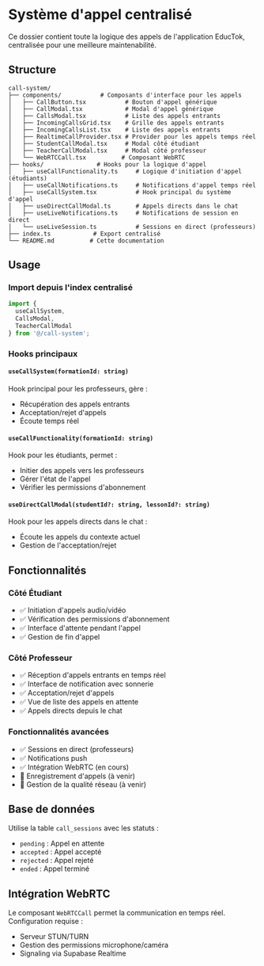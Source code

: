 # Système d'appel centralisé

Ce dossier contient toute la logique des appels de l'application EducTok, centralisée pour une meilleure maintenabilité.

## Structure

```
call-system/
├── components/           # Composants d'interface pour les appels
│   ├── CallButton.tsx           # Bouton d'appel générique
│   ├── CallModal.tsx            # Modal d'appel générique
│   ├── CallsModal.tsx           # Liste des appels entrants
│   ├── IncomingCallsGrid.tsx    # Grille des appels entrants  
│   ├── IncomingCallsList.tsx    # Liste des appels entrants
│   ├── RealtimeCallProvider.tsx # Provider pour les appels temps réel
│   ├── StudentCallModal.tsx     # Modal côté étudiant
│   ├── TeacherCallModal.tsx     # Modal côté professeur
│   └── WebRTCCall.tsx          # Composant WebRTC
├── hooks/               # Hooks pour la logique d'appel
│   ├── useCallFunctionality.ts     # Logique d'initiation d'appel (étudiants)
│   ├── useCallNotifications.ts     # Notifications d'appel temps réel
│   ├── useCallSystem.tsx           # Hook principal du système d'appel
│   ├── useDirectCallModal.ts       # Appels directs dans le chat
│   ├── useLiveNotifications.ts     # Notifications de session en direct
│   └── useLiveSession.ts           # Sessions en direct (professeurs)
├── index.ts            # Export centralisé
└── README.md          # Cette documentation
```

## Usage

### Import depuis l'index centralisé

```typescript
import { 
  useCallSystem, 
  CallsModal, 
  TeacherCallModal 
} from '@/call-system';
```

### Hooks principaux

#### `useCallSystem(formationId: string)`
Hook principal pour les professeurs, gère :
- Récupération des appels entrants
- Acceptation/rejet d'appels
- Écoute temps réel

#### `useCallFunctionality(formationId: string)`
Hook pour les étudiants, permet :
- Initier des appels vers les professeurs
- Gérer l'état de l'appel
- Vérifier les permissions d'abonnement

#### `useDirectCallModal(studentId?: string, lessonId?: string)`
Hook pour les appels directs dans le chat :
- Écoute les appels du contexte actuel
- Gestion de l'acceptation/rejet

## Fonctionnalités

### Côté Étudiant
- ✅ Initiation d'appels audio/vidéo
- ✅ Vérification des permissions d'abonnement
- ✅ Interface d'attente pendant l'appel
- ✅ Gestion de fin d'appel

### Côté Professeur  
- ✅ Réception d'appels entrants en temps réel
- ✅ Interface de notification avec sonnerie
- ✅ Acceptation/rejet d'appels
- ✅ Vue de liste des appels en attente
- ✅ Appels directs depuis le chat

### Fonctionnalités avancées
- ✅ Sessions en direct (professeurs)
- ✅ Notifications push
- ✅ Intégration WebRTC (en cours)
- 🔄 Enregistrement d'appels (à venir)
- 🔄 Gestion de la qualité réseau (à venir)

## Base de données

Utilise la table `call_sessions` avec les statuts :
- `pending` : Appel en attente
- `accepted` : Appel accepté  
- `rejected` : Appel rejeté
- `ended` : Appel terminé

## Intégration WebRTC

Le composant `WebRTCCall` permet la communication en temps réel.
Configuration requise :
- Serveur STUN/TURN
- Gestion des permissions microphone/caméra
- Signaling via Supabase Realtime